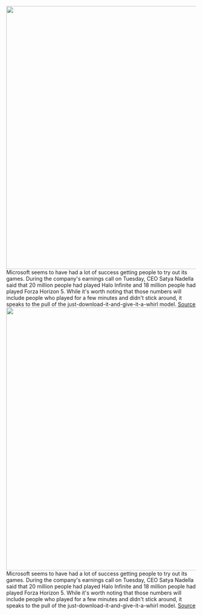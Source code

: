 <img src='https://cdn.vox-cdn.com/thumbor/L7s-TNWkYlGZ8i23v2lMTTmtQuY=/0x0:2128x1197/1200x800/filters:focal(397x355:737x695)/cdn.vox-cdn.com/uploads/chorus_image/image/70432896/halo_infinite_keyart_primary_horiz_9e788e276ba740e3af6451ef073fd3de.0.png' width='700px' /><br/>
Microsoft seems to have had a lot of success getting people to try out its games. During the company's earnings call on Tuesday, CEO Satya Nadella said that 20 million people had played Halo Infinite and 18 million people had played Forza Horizon 5. While it's worth noting that those numbers will include people who played for a few minutes and didn't stick around, it speaks to the pull of the just-download-it-and-give-it-a-whirl model.
<a href='https://www.theverge.com/2022/1/25/22901755/halo-infinite-forza-horizon-5-player-numbers-microsoft-xbox-game-pass-free-to-play'> Source <a/><img src='https://cdn.vox-cdn.com/thumbor/L7s-TNWkYlGZ8i23v2lMTTmtQuY=/0x0:2128x1197/1200x800/filters:focal(397x355:737x695)/cdn.vox-cdn.com/uploads/chorus_image/image/70432896/halo_infinite_keyart_primary_horiz_9e788e276ba740e3af6451ef073fd3de.0.png' width='700px' /><br/>
Microsoft seems to have had a lot of success getting people to try out its games. During the company's earnings call on Tuesday, CEO Satya Nadella said that 20 million people had played Halo Infinite and 18 million people had played Forza Horizon 5. While it's worth noting that those numbers will include people who played for a few minutes and didn't stick around, it speaks to the pull of the just-download-it-and-give-it-a-whirl model.
<a href='https://www.theverge.com/2022/1/25/22901755/halo-infinite-forza-horizon-5-player-numbers-microsoft-xbox-game-pass-free-to-play'> Source <a/>
